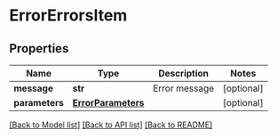 # ErrorErrorsItem

## Properties
Name | Type | Description | Notes
------------ | ------------- | ------------- | -------------
**message** | **str** | Error message | [optional] 
**parameters** | [**ErrorParameters**](ErrorParameters.md) |  | [optional] 

[[Back to Model list]](../README.md#documentation-for-models) [[Back to API list]](../README.md#documentation-for-api-endpoints) [[Back to README]](../README.md)


